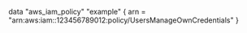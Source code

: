 data "aws_iam_policy" "example" {
  arn = "arn:aws:iam::123456789012:policy/UsersManageOwnCredentials"
}
